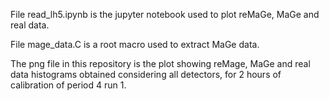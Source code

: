 File read_lh5.ipynb is the jupyter notebook used to plot reMaGe, MaGe and real data.

File mage_data.C is a root macro used to extract MaGe data.

The png file in this repository is the plot showing reMage, MaGe and real data histograms obtained considering all detectors, for 2 hours of calibration of period 4 run 1.
